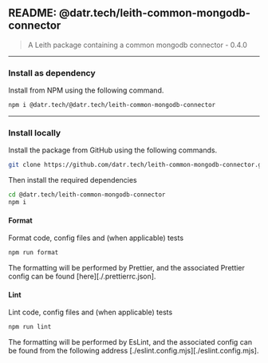## README: @datr.tech/leith-common-mongodb-connector

> A Leith package containing a common mongodb connector - 0.4.0
---

### Install as dependency

Install from NPM using the following command.

```bash
npm i @datr.tech/@datr.tech/leith-common-mongodb-connector
```
---

### Install locally

Install the package from GitHub using the following commands.

```bash
git clone https://github.com/datr.tech/leith-common-mongodb-connector.git
```

Then install the required dependencies

```bash
cd @datr.tech/leith-common-mongodb-connector
npm i
```
#### Format

Format code, config files and (when applicable) tests

```bash
npm run format
```

The formatting will be performed by Prettier, and the associated Prettier config can be found [here][./.prettierrc.json].

#### Lint

Lint code, config files and (when applicable) tests

```bash
npm run lint
```

The formatting will be performed by EsLint, and the associated config can be found from the following address [./eslint.config.mjs][./eslint.config.mjs].

